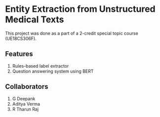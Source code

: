 # Entity Extraction from Unstructured Medical Texts

This project was done as a part of a 2-credit special topic course (UE18CS306F).

## Features
1. Rules-based label extractor
2. Question answering system using BERT

## Collaborators
1. G Deepank
2. Aditya Verma
3. R Tharun Raj
